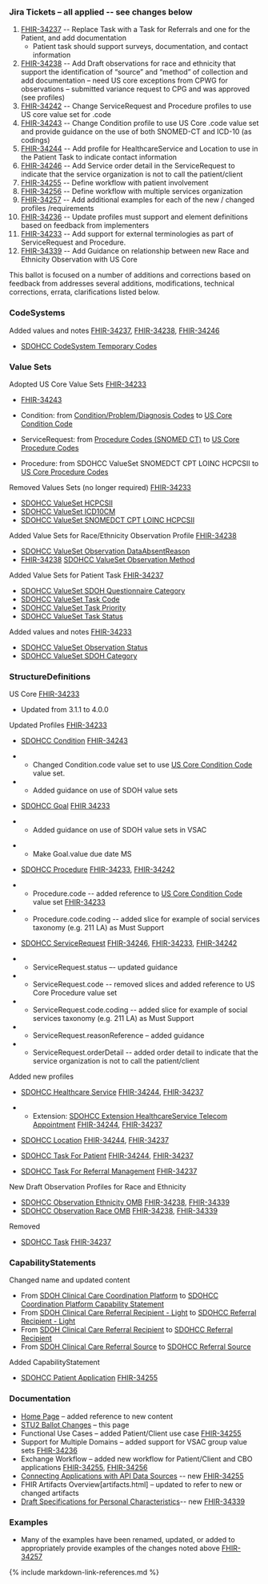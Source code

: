 ### Jira Tickets – all applied -- see changes below

1. [FHIR-34237](https://jira.hl7.org/browse/FHIR-34237) -- Replace Task with a Task for Referrals and one for the Patient, and add documentation
   - Patient task should support surveys, documentation, and contact information
2. [FHIR-34238](https://jira.hl7.org/browse/FHIR-34238) -- Add Draft observations for race and ethnicity that support the identification of “source” and “method” of collection and add documentation – need US core exceptions from CPWG for observations – submitted variance request to CPG and was approved (see profiles)
3. [FHIR-34242](https://jira.hl7.org/browse/FHIR-34241) -- Change ServiceRequest and Procedure profiles to use US core value set for .code
4. [FHIR-34243](https://jira.hl7.org/browse/FHIR-34243) -- Change Condition profile to use US Core .code value set and provide guidance on the use of both SNOMED-CT and ICD-10 (as codings)
5. [FHIR-34244](https://jira.hl7.org/browse/FHIR-34244) -- Add profile for HealthcareService and Location to use in the Patient Task to indicate contact information
6. [FHIR-34246](https://jira.hl7.org/browse/FHIR-34246) -- Add Service order detail in the ServiceRequest to indicate that the service organization is not to call the patient/client
7. [FHIR-34255](https://jira.hl7.org/browse/FHIR-34255) -- Define workflow with patient involvement
8. [FHIR-34256](https://jira.hl7.org/browse/FHIR-34256) -- Define workflow with multiple services organization
9. [FHIR-34257](https://jira.hl7.org/browse/FHIR-34257) -- Add additional examples for each of the new / changed profiles /requirements
10. [FHIR-34236](https://jira.hl7.org/browse/FHIR-34236) -- Update profiles must support and element definitions based on feedback from implementers
11. [FHIR-34233](https://jira.hl7.org/browse/FHIR-34233) -- Add support for external terminologies as part of ServiceRequest and Procedure.
12. [FHIR-34339](https://jira.hl7.org/browse/FHIR-34239) -- Add Guidance on relationship between new Race and Ethnicity Observation with US Core

This ballot is focused on a number of additions and corrections based on feedback from  addresses several additions, modifications, technical corrections, errata, clarifications listed below.



### CodeSystems

Added values and notes [FHIR-34237](https://jira.hl7.org/browse/FHIR-34237), [FHIR-34238](https://jira.hl7.org/browse/FHIR-34238), [FHIR-34246](https://jira.hl7.org/browse/FHIR-34246)

* [SDOHCC CodeSystem Temporary Codes](CodeSystem-SDOHCC-CodeSystemTemporaryCodes.html)



### Value Sets

Adopted US Core Value Sets [FHIR-34233](https://jira.hl7.org/browse/FHIR-34233)

*  [FHIR-34243](https://jira.hl7.org/browse/FHIR-34243)

*  Condition: from [Condition/Problem/Diagnosis Codes]({{site.data.fhir.path}}valueset-condition-code.html) to [US Core Condition Code](http://{{site.data.fhir.ver.uscore}}/ValueSet-us-core-condition-code.html)
*  ServiceRequest: from [Procedure Codes (SNOMED CT)]({{site.data.fhir.path}}valueset-procedure-code.html) to [US Core Procedure Codes](http://{{site.data.fhir.ver.uscore}}/ValueSet-us-core-procedure-code.html)
*  Procedure: from SDOHCC ValueSet SNOMEDCT CPT LOINC HCPCSII to [US Core Procedure Codes](http://{{site.data.fhir.ver.uscore}}/ValueSet-us-core-procedure-code.html)



Removed Values Sets (no longer required) [FHIR-34233](https://jira.hl7.org/browse/FHIR-34233)

* [SDOHCC ValueSet HCPCSII](http://hl7.org/fhir/us/sdoh-clinicalcare/STU1/ValueSet-SDOHCC-ValueSetHCPCSII.html)
* [SDOHCC ValueSet ICD10CM](http://hl7.org/fhir/us/sdoh-clinicalcare/STU1/ValueSet-SDOHCC-ValueSetICD10CM.html)
* [SDOHCC ValueSet SNOMEDCT CPT LOINC HCPCSII](http://hl7.org/fhir/us/sdoh-clinicalcare/STU1/ValueSet-SDOHCC-ValueSetSNOMEDCTCPTLOINCHCPCSII.html)



Added Value Sets for Race/Ethnicity Observation Profile [FHIR-34238](https://jira.hl7.org/browse/FHIR-34238)

* [SDOHCC ValueSet Observation DataAbsentReason](ValueSet-SDOHCC-ValueSetObservationDataAbsentReason.html)
* [FHIR-34238](https://jira.hl7.org/browse/FHIR-34238) [SDOHCC ValueSet Observation Method](ValueSet-SDOHCC-ValueSetObservationMethod.html)



Added Value Sets for Patient Task [FHIR-34237](https://jira.hl7.org/browse/FHIR-34237)


* [SDOHCC ValueSet SDOH Questionnaire Category](ValueSet-SDOHCC-ValueSetSDOHQuestionnaireCategory.html)
* [SDOHCC ValueSet Task Code](ValueSet-SDOHCC-ValueSetTaskCode.html)
* [SDOHCC ValueSet Task Priority](ValueSet-SDOHCC-ValueSetTaskPriority.html)
* [SDOHCC ValueSet Task Status](ValueSet-SDOHCC-ValueSetTaskStatus.html)



Added values and notes [FHIR-34233](https://jira.hl7.org/browse/FHIR-34233)

* [SDOHCC ValueSet Observation Status](ValueSet-SDOHCC-ValueSetObservationStatus.html)
* [SDOHCC ValueSet SDOH Category](ValueSet-SDOHCC-ValueSetSDOHCategory.html)



### StructureDefinitions

US Core [FHIR-34233](https://jira.hl7.org/browse/FHIR-34233)

* Updated from 3.1.1 to 4.0.0



Updated Profiles [FHIR-34233](https://jira.hl7.org/browse/FHIR-34233)

* [SDOHCC Condition](StructureDefinition-SDOHCC-Condition.html) [FHIR-34243](https://jira.hl7.org/browse/FHIR-34243)

- - Changed Condition.code value set to use [US Core Condition Code](http://{{site.data.fhir.ver.uscore}}/ValueSet-us-core-condition-code.html) value set.

- - Added guidance on use of SDOH value sets



* [SDOHCC Goal](StructureDefinition-SDOHCC-Goal.html) [FHIR 34233](https://jira.hl7.org/browse/FHIR-34233)

* * Added guidance on use of SDOH value sets in VSAC

- - Make Goal.value due date MS




* [SDOHCC Procedure](StructureDefinition-SDOHCC-Procedure.html) [FHIR-34233](https://jira.hl7.org/browse/FHIR-34233), [FHIR-34242](https://jira.hl7.org/browse/FHIR-34242)

- - Procedure.code -- added reference to [US Core Condition Code](http://{{site.data.fhir.ver.uscore}}/ValueSet-us-core-procedure-code.html) value set [FHIR-34233](https://jira.hl7.org/browse/FHIR-34233)

- - Procedure.code.coding -- added slice for example of social services taxonomy (e.g. 211 LA) as Must Support



* [SDOHCC ServiceRequest](StructureDefinition-SDOHCC-ServiceRequest.html) [FHIR-34246](https://jira.hl7.org/browse/FHIR-34246), [FHIR-34233](https://jira.hl7.org/browse/FHIR-34233), [FHIR-34242](https://jira.hl7.org/browse/FHIR-34242)

* * ServiceRequest.status –- updated guidance

* * ServiceRequest.code -- removed slices and added reference to US Core Procedure value set

* * ServiceRequest.code.coding -- added slice for example of social services taxonomy (e.g. 211 LA) as Must Support

* * ServiceRequest.reasonReference – added guidance
* * ServiceRequest.orderDetail -- added order detail to indicate that the service organization is not to call the patient/client


Added new profiles


* [SDOHCC Healthcare Service](StructureDefinition-SDOHCC-HealthcareService.html) [FHIR-34244](https://jira.hl7.org/browse/FHIR-34244), [FHIR-34237](https://jira.hl7.org/browse/FHIR-3437)
* * Extension: [SDOHCC Extension HealthcareService Telecom Appointment](StructureDefinition-SDOHCC-ExtensionHealthcareServiceTelecomAppointment.html) [FHIR-34244](https://jira.hl7.org/browse/FHIR-34244), [FHIR-34237](https://jira.hl7.org/browse/FHIR-34237)


* [SDOHCC Location](StructureDefinition-SDOHCC-Location.html) [FHIR-34244](https://jira.hl7.org/browse/FHIR-34244), [FHIR-34237](https://jira.hl7.org/browse/FHIR-34237)
* [SDOHCC Task For Patient](StructureDefinition-SDOHCC-TaskForPatient.html)  [FHIR-34244](https://jira.hl7.org/browse/FHIR-34244), [FHIR-34237](https://jira.hl7.org/browse/FHIR-34237)
* [SDOHCC Task For Referral Management](StructureDefinition-SDOHCC-TaskForReferralManagement.html) [FHIR-34237](https://jira.hl7.org/browse/FHIR-34237)

New Draft Observation Profiles for Race and Ethnicity

* [SDOHCC Observation Ethnicity OMB](StructureDefinition-SDOHCC-ObservationEthnicityOMB.html) [FHIR-34238](https://jira.hl7.org/browse/FHIR-34238), [FHIR-34339](https://jira.hl7.org/browse/FHIR-34239)
* [SDOHCC Observation Race OMB](StructureDefinition-SDOHCC-ObservationRaceOMB.html) [FHIR-34238](https://jira.hl7.org/browse/FHIR-34238), [FHIR-34339](https://jira.hl7.org/browse/FHIR-34239)

Removed

* [SDOHCC Task](http://hl7.org/fhir/us/sdoh-clinicalcare/STU1/StructureDefinition-SDOHCC-Task.html) [FHIR-34237](https://jira.hl7.org/browse/FHIR-34237)

### CapabilityStatements

Changed name and updated content

* From [SDOH Clinical Care Coordination Platform](http://hl7.org/fhir/us/sdoh-clinicalcare/STU1/CapabilityStatement-SDOH-ClinicalCareCoordinationPlatform.html) to [SDOHCC Coordination Platform Capability Statement](CapabilityStatement-SDOHCC-CoordinationPlatform.html)
* From [SDOH Clinical Care Referral Recipient - Light](http://hl7.org/fhir/us/sdoh-clinicalcare/STU1/CapabilityStatement-SDOH-ClinicalCareReferralRecipientLight.html) to [SDOHCC Referral Recipient - Light](CapabilityStatement-SDOHCC-ReferralRecipientLight.html)
* From [SDOH Clinical Care Referral Recipient](http://hl7.org/fhir/us/sdoh-clinicalcare/STU1/CapabilityStatement-SDOH-ClinicalCareReferralRecipient.html) to [SDOHCC Referral Recipient](CapabilityStatement-SDOHCC-ReferralRecipient.html)
* From [SDOH Clinical Care Referral Source](http://hl7.org/fhir/us/sdoh-clinicalcare/STU1/CapabilityStatement-SDOH-ClinicalCareReferralSource.html) to  [SDOHCC Referral Source](CapabilityStatement-SDOHCC-ReferralSource.html)

Added CapabilityStatement

* [SDOHCC Patient Application](CapabilityStatement-SDOHCC-PatientApp.html) [FHIR-34255](https://jira.hl7.org/browse/FHIR-34255)

### Documentation

* [Home Page](index.html) – added reference to new content
* [STU2 Ballot Changes](stu2_ballot_changes.html) – this page
* Functional Use Cases – added Patient/Client use case [FHIR-34255](https://jira.hl7.org/browse/FHIR-34255)
* Support for Multiple Domains – added support for VSAC group value sets [FHIR-34236](https://jira.hl7.org/browse/FHIR-34236)
* Exchange Workflow – added new workflow for Patient/Client and CBO applications [FHIR-34255](https://jira.hl7.org/browse/FHIR-34255), [FHIR-34256](https://jira.hl7.org/browse/FHIR-34256)
* [Connecting Applications with API Data Sources](connecting_applications_with_api_data_sources.html) -- new [FHIR-34255](https://jira.hl7.org/browse/FHIR-34255)
* FHIR Artifacts Overview[artifacts.html] – updated to refer to new or changed artifacts
* [Draft Specifications for Personal Characteristics](draft_specifications_for_personal_characteristics.html)-- new [FHIR-34339](https://jira.hl7.org/browse/FHIR-34239)



### Examples

* Many of the examples have been renamed, updated, or added to appropriately provide examples of the changes noted above [FHIR-34257](https://jira.hl7.org/browse/FHIR-34257)

{% include markdown-link-references.md %}